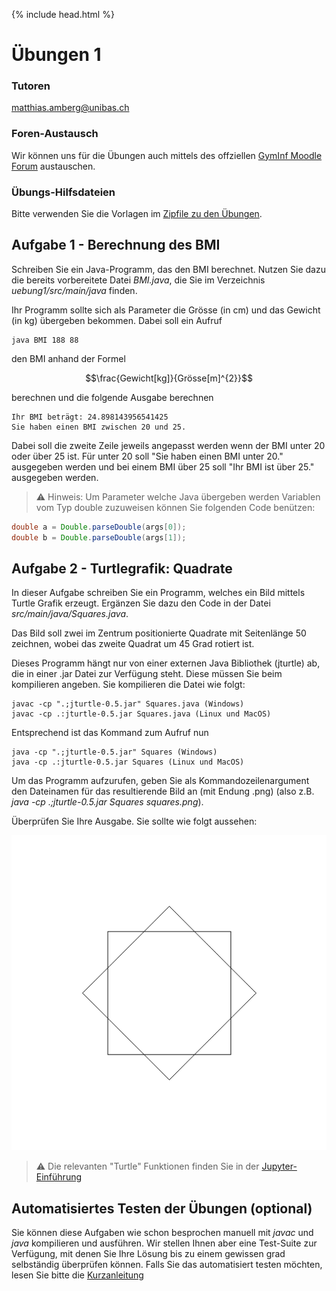 {% include head.html %}
# Übungen 1

### Tutoren

[matthias.amberg@unibas.ch](mailto:matthias.amberg@unibas.ch)

### Foren-Austausch

Wir können uns für die Übungen auch mittels des offziellen [GymInf Moodle Forum](https://moodle.unifr.ch/enrol/index.php?id=224545) austauschen. 

### Übungs-Hilfsdateien

Bitte verwenden Sie die Vorlagen im [Zipfile zu den Übungen](https://github.com/unibas-marcelluethi/gyminf-programmieren/raw/master/docs/block1/uebung1.zip).


## Aufgabe 1 - Berechnung des BMI

Schreiben Sie ein Java-Programm, das den BMI berechnet. Nutzen Sie dazu die bereits vorbereitete Datei _BMI.java_, die Sie im Verzeichnis _uebung1/src/main/java_ finden.

Ihr Programm sollte sich als Parameter die Grösse (in cm) und das Gewicht (in kg) übergeben bekommen. Dabei soll ein Aufruf

```
java BMI 188 88
```

den BMI anhand der Formel

$$\frac{Gewicht[kg]}{Grösse[m]^{2}}$$

berechnen und die folgende Ausgabe berechnen

```
Ihr BMI beträgt: 24.898143956541425
Sie haben einen BMI zwischen 20 und 25.
```

Dabei soll die zweite Zeile jeweils angepasst werden wenn der BMI unter 20 oder über 25 ist. Für unter 20 soll "Sie haben einen BMI unter 20." ausgegeben werden und bei einem BMI über 25 soll "Ihr BMI ist über 25." ausgegeben werden.

> :warning: Hinweis: Um Parameter welche Java übergeben werden Variablen vom Typ double zuzuweisen können Sie folgenden Code benützen:

```java
double a = Double.parseDouble(args[0]);
double b = Double.parseDouble(args[1]);
```

## Aufgabe 2 - Turtlegrafik: Quadrate

In dieser Aufgabe schreiben Sie ein Programm, welches ein Bild mittels Turtle Grafik erzeugt. Ergänzen Sie dazu den Code in der Datei _src/main/java/Squares.java_.

Das Bild soll zwei im Zentrum positionierte Quadrate mit Seitenlänge 50 zeichnen, wobei das zweite Quadrat um 45 Grad rotiert ist.

Dieses Programm hängt nur von einer externen Java Bibliothek (jturtle) ab, die in einer .jar Datei zur Verfügung steht. Diese müssen Sie beim kompilieren angeben. Sie kompilieren die Datei wie folgt:

```
javac -cp ".;jturtle-0.5.jar" Squares.java (Windows)
javac -cp .:jturtle-0.5.jar Squares.java (Linux und MacOS)
```

Entsprechend ist das Kommand zum Aufruf nun
```
java -cp ".;jturtle-0.5.jar" Squares (Windows)
java -cp .:jturtle-0.5.jar Squares (Linux und MacOS)
```
Um das Programm aufzurufen, geben Sie als Kommandozeilenargument den Dateinamen für das resultierende Bild an (mit Endung .png) (also z.B. _java -cp .;jturtle-0.5.jar Squares squares.png_).

Überprüfen Sie Ihre Ausgabe. Sie sollte wie folgt aussehen:

![Turtle Squares](./images-uebung/turtle-squares.png)

> :warning: Die relevanten "Turtle" Funktionen finden Sie in der [Jupyter-Einführung](https://nbviewer.jupyter.org/github/unibas-marcelluethi/gyminf-programmieren/blob/master/notebooks/JupyterEinfuehrung.ipynb)


## Automatisiertes Testen der Übungen (optional)

Sie können diese Aufgaben wie schon besprochen manuell mit _javac_ und _java_ kompilieren und ausführen. Wir stellen Ihnen aber eine Test-Suite zur Verfügung, mit denen Sie Ihre Lösung bis zu einem gewissen grad selbständig überprüfen können. Falls Sie das automatisiert testen möchten, lesen Sie bitte die [Kurzanleitung](kurzanleitung-gradle.md)
